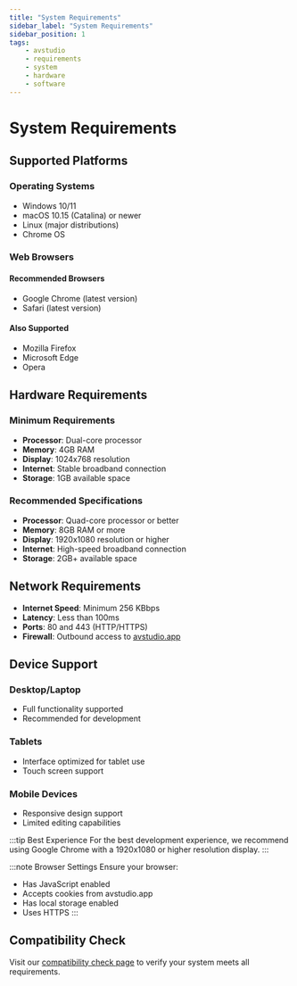 ```yaml
---
title: "System Requirements"
sidebar_label: "System Requirements"
sidebar_position: 1
tags:
    - avstudio
    - requirements
    - system
    - hardware
    - software
---
```


# System Requirements

## Supported Platforms

### Operating Systems
- Windows 10/11
- macOS 10.15 (Catalina) or newer
- Linux (major distributions)
- Chrome OS

### Web Browsers
#### Recommended Browsers
- Google Chrome (latest version)
- Safari (latest version)

#### Also Supported
- Mozilla Firefox
- Microsoft Edge
- Opera

## Hardware Requirements

### Minimum Requirements
- **Processor**: Dual-core processor
- **Memory**: 4GB RAM
- **Display**: 1024x768 resolution
- **Internet**: Stable broadband connection
- **Storage**: 1GB available space

### Recommended Specifications
- **Processor**: Quad-core processor or better
- **Memory**: 8GB RAM or more
- **Display**: 1920x1080 resolution or higher
- **Internet**: High-speed broadband connection
- **Storage**: 2GB+ available space

## Network Requirements

- **Internet Speed**: Minimum 256 KBbps
- **Latency**: Less than 100ms
- **Ports**: 80 and 443 (HTTP/HTTPS)
- **Firewall**: Outbound access to [avstudio.app](https://avstudio.app)

## Device Support

### Desktop/Laptop
- Full functionality supported
- Recommended for development

### Tablets
- Interface optimized for tablet use
- Touch screen support

### Mobile Devices
- Responsive design support
- Limited editing capabilities

:::tip Best Experience
For the best development experience, we recommend using Google Chrome with a 1920x1080 or higher resolution display.
:::

:::note Browser Settings
Ensure your browser:
- Has JavaScript enabled
- Accepts cookies from avstudio.app
- Has local storage enabled
- Uses HTTPS
:::

## Compatibility Check

Visit our [compatibility check page](https://avstudio.app/) to verify your system meets all requirements.